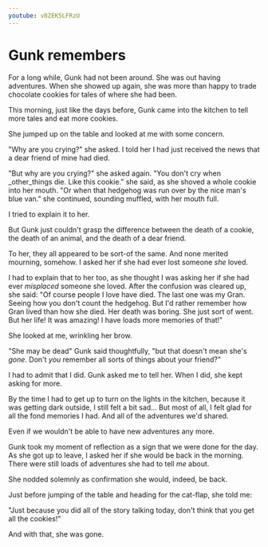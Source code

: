 ```yaml
---
youtube: v8ZEK5LFRzU
---
```


# Gunk remembers

For a long while, Gunk had not been around. She was out having adventures. When she showed up again, she was more than happy to trade chocolate cookies for tales of where she had been.

This morning, just like the days before, Gunk came into the kitchen to tell more tales and eat more cookies.

She jumped up on the table and looked at me with some concern.

"Why are you crying?" she asked. I told her I had just received the news that a dear friend of mine had died.

"But why are you crying?" she asked again. "You don't cry when _other_things die. Like this cookie." she said, as she shoved a whole cookie into her mouth. "Or when that hedgehog was run over by the nice man's blue van." she continued, sounding muffled, with her mouth full.

I tried to explain it to her.

But Gunk just couldn't grasp the difference between the death of a cookie, the death of an animal, and the death of a dear friend.

To her, they all appeared to be sort-of the same. And none merited mourning, somehow. I asked her if she had ever lost someone _she_ loved.

I had to explain that to her too, as she thought I was asking her if she had ever _misplaced_ someone she loved. After the confusion was cleared up, she said: "Of course people I love have died. The last one was my Gran. Seeing how you don't count the hedgehog. But I'd rather remember how Gran lived than how she died. Her death was boring. She just sort of went. But her life! It was amazing! I have loads more memories of that!"

She looked at me, wrinkling her brow.

"She may be dead" Gunk said thoughtfully, "but that doesn't mean she's _gone_. Don't _you_ remember all sorts of things about your friend?"

I had to admit that I did. Gunk asked me to tell her. When I did, she kept asking for more.

By the time I had to get up to turn on the lights in the kitchen, because it was getting dark outside, I still felt a bit sad... But most of all, I felt glad for all the fond memories I had. And all of the adventures we'd shared.

Even if we wouldn't be able to have new adventures any more.

Gunk took my moment of reflection as a sign that we were done for the day. As she got up to leave, I asked her if she would be back in the morning. There were still loads of adventures she had to tell _me_ about.

She nodded solemnly as confirmation she would, indeed, be back.

Just before jumping of the table and heading for the cat-flap, she told me:

"Just because you did all of the story talking today, don't think that you get all the cookies!"

And with that, she was gone.
